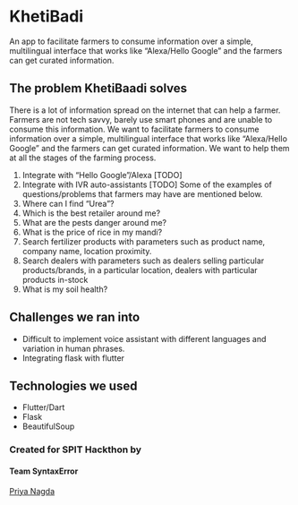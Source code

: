 # KhetiBadi

An app to facilitate farmers to consume information over a simple, multilingual interface that works like “Alexa/Hello Google” and the farmers can get curated information.

## The problem KhetiBaadi solves
There is a lot of information spread on the internet that can help a
farmer. Farmers are not tech savvy, barely use smart phones and are unable to
consume this information. We want to facilitate farmers to consume
information over a simple, multilingual interface that works like “Alexa/Hello
Google” and the farmers can get curated information. We want to help them at
all the stages of the farming process.
1. Integrate with “Hello Google”/Alexa [TODO]
2. Integrate with IVR auto-assistants [TODO]
Some of the examples of questions/problems that farmers may have are
mentioned below.
3. Where can I find “Urea”?
4. Which is the best retailer around me?
5. What are the pests danger around me?
6. What is the price of rice in my mandi?
7. Search fertilizer products with parameters such as product name,
company name, location proximity.
8. Search dealers with parameters such as dealers selling particular
products/brands, in a particular location, dealers with particular products
in-stock
9. What is my soil health?

## Challenges we ran into
- Difficult to implement voice assistant with different languages and variation in human phrases.
- Integrating flask with flutter

## Technologies we used
- Flutter/Dart
- Flask
- BeautifulSoup

### Created for SPIT Hackthon by
#### Team SyntaxError <br>
[Priya Nagda](https://github.com/pri1311) <br>

